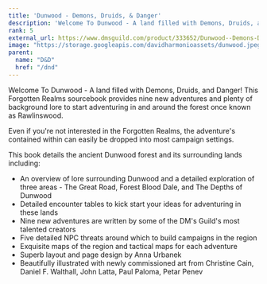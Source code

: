 ```yaml
---
title: 'Dunwood - Demons, Druids, & Danger'
description: 'Welcome To Dunwood - A land filled with Demons, Druids, and Danger!'
rank: 5
external_url: https://www.dmsguild.com/product/333652/Dunwood--Demons-Druids--Danger
image: "https://storage.googleapis.com/davidharmonioassets/dunwood.jpeg"
parent:
  name: "D&D"
  href: "/dnd"
---
```


Welcome To Dunwood - A land filled with Demons, Druids, and Danger!
This Forgotten Realms sourcebook provides nine new adventures and plenty of background lore to start adventuring in and around the forest once known as Rawlinswood. 

Even if you're not interested in the Forgotten Realms, the adventure's contained within can easily be dropped into most campaign settings.

This book details the ancient Dunwood forest and its surrounding lands including:
- An overview of lore surrounding Dunwood and a detailed exploration of three areas - The Great Road, Forest Blood Dale, and The Depths of Dunwood
- Detailed encounter tables to kick start your ideas for adventuring in these lands
- Nine new adventures are written by some of the DM's Guild's most talented creators
- Five detailed NPC threats around which to build campaigns in the region
- Exquisite maps of the region and tactical maps for each adventure
- Superb layout and page design by Anna Urbanek
- Beautifully illustrated with newly commissioned art from Christine Cain, Daniel F. Walthall, John Latta, Paul Paloma, Petar Penev
